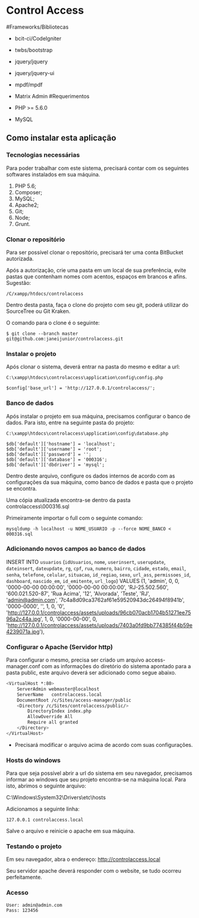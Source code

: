 # Control Access

#Frameworks/Bibliotecas
* bcit-ci/CodeIgniter
* twbs/bootstrap
* jquery/jquery
* jquery/jquery-ui
* mpdf/mpdf
* Matrix Admin
#Requerimentos

* PHP >= 5.6.0
* MySQL

## Como instalar esta aplicação



### Tecnologias necessárias

Para poder trabalhar com este sistema, precisará contar com os seguintes softwares
instalados em sua máquina.

1. PHP 5.6;
2. Composer;
3. MySQL;
4. Apache2;
5. Git;
6. Node;
7. Grunt.

### Clonar o repositório

Para ser possível clonar o repositório, precisará ter uma conta BitBucket autorizada.

Após a autorização, crie uma pasta em um local de sua preferência, evite pastas que contenham
nomes com acentos, espaços em brancos e afins. Sugestão:

```
/C/xampp/htdocs/controlaccess
```

Dentro desta pasta, faça o clone do projeto com seu git, poderá utilizar do SourceTree ou Git Kraken.

O comando para o clone é o seguinte:

```
$ git clone --branch master git@github.com:janeijunior/controlaccess.git
```

### Instalar o projeto

Após clonar o sistema, deverá entrar na pasta do mesmo e editar a url:
```
C:\xampp\htdocs\controlaccess\application\config\config.php
```
````
$config['base_url']	= 'http://127.0.0.1/controlaccess/';
````
### Banco de dados
Após instalar o projeto em sua máquina, precisamos configurar o banco de dados. Para isto, entre na seguinte pasta do projeto:
```
C:\xampp\htdocs\controlaccess\application\config\database.php
```

````
$db['default']['hostname'] = 'localhost';
$db['default']['username'] = 'root';
$db['default']['password'] = '';
$db['default']['database'] = '000316';
$db['default']['dbdriver'] = 'mysql';
````

Dentro deste arquivo, configure os dados internos de acordo com as configurações da sua máquina, como banco de dados e
pasta que o projeto se encontra.

Uma cópia atualizada encontra-se dentro da pasta controlaccess\000316.sql

Primeiramente importar o full com o seguinte comando:
```
mysqldump -h localhost -u NOME_USUARIO -p --force NOME_BANCO < 000316.sql
```

### Adicionando novos campos ao banco de dados

INSERT INTO `usuarios` (`idUsuarios`, `nome`, `userinsert`, `userupdate`, `dateinsert`, `dateupdate`, `rg`, `cpf`, `rua`, `numero`, `bairro`, `cidade`, `estado`, `email`, `senha`, `telefone`, `celular`, `situacao`, `id_regiao`, `sexo`, `url_ass`, `permissoes_id`, `dashboard`, `nascido_em`, `id_emitente`, `url_logo`) VALUES
(1, 'admin', 0, 0, '0000-00-00 00:00:00', '0000-00-00 00:00:00', 'RJ-25.502.560', '600.021.520-87', 'Rua Acima', '12', 'Alvorada', 'Teste', 'RJ', 'admin@admin.com', '7c4a8d09ca3762af61e59520943dc26494f8941b', '0000-0000', '', 1, 0, '0', 'http://127.0.0.1/controlaccess/assets/uploads/96cb070acb1704b51271ee7596a2c44a.jpg', 1, 0, '0000-00-00', 0, 'http://127.0.0.1/controlaccess/assets/uploads/7403a0fd9bb774385f44b59e4239071a.jpg'),


### Configurar o Apache (Servidor http)

Para configurar o mesmo, precisa ser criado um arquivo access-manager.conf com as informações
do diretório do sistema apontado para a pasta public, este arquivo deverá ser adicionado como segue abaixo.

```bash
<VirtualHost *:80>
    ServerAdmin webmaster@localhost
    ServerName   controlaccess.local
    DocumentRoot /c/Sites/access-manager/public   
	<Directory /c/Sites/controlaccess/public/>
        DirectoryIndex index.php
        AllowOverride All
        Require all granted
    </Directory>
</VirtualHost>
```

* Precisará modificar o arquivo acima de acordo com suas configurações.

### Hosts do windows
Para que seja possível abrir a url do sistema em seu navegador, precisamos informar ao windows que
seu projeto encontra-se na máquina local. Para isto, abrimos o seguinte arquivo:

C:\Windows\System32\Drivers\etc\hosts

Adicionamos a seguinte linha:
```
127.0.0.1 controlaccess.local
```

Salve o arquivo e reinicie o apache em sua máquina.

### Testando o projeto
Em seu navegador, abra o endereço: http://controlaccess.local

Seu servidor apache deverá responder com o website, se tudo ocorreu perfeitamente.

### Acesso
````
User: admin@admin.com
Pass: 123456
````

